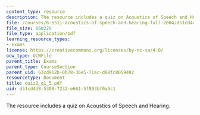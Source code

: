 ```yaml
---
content_type: resource
description: The resource includes a quiz on Acoustics of Speech and Hearing.
file: /courses/6-551j-acoustics-of-speech-and-hearing-fall-2004/d51cd4d853087232e6615f893bf0a5c1_quiz2_q1_5.pdf
file_size: 660229
file_type: application/pdf
learning_resource_types:
- Exams
license: https://creativecommons.org/licenses/by-nc-sa/4.0/
ocw_type: OCWFile
parent_title: Exams
parent_type: CourseSection
parent_uid: 63cd912b-0b78-36e5-71ac-d08fc8059492
resourcetype: Document
title: quiz2_q1_5.pdf
uid: d51cd4d8-5308-7232-e661-5f893bf0a5c1
---
```

The resource includes a quiz on Acoustics of Speech and Hearing.